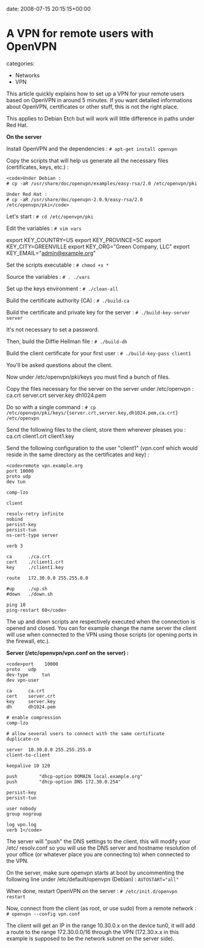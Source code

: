 


date: 2008-07-15 20:15:15+00:00


# A VPN for remote users with OpenVPN

categories:
- Networks
- VPN


This article quickly explains how to set up a VPN for your remote users based on OpenVPN in around 5 minutes.
If you want detailed informations about OpenVPN, certificates or other stuff, this is not the right place.

This applies to Debian Etch but will work will little difference in paths under Red Hat.

**On the server**

Install OpenVPN and the dependencies :
`# apt-get install openvpn`

Copy the scripts that will help us generate all the necessary files (certificates, keys, etc.) :

    
    <code>Under Debian :
    # cp -aR /usr/share/doc/openvpn/examples/easy-rsa/2.0 /etc/openvpn/pki
    
    Under Red Hat :
    # cp -aR /usr/share/doc/openvpn-2.0.9/easy-rsa/2.0 /etc/openvpn/pki</code>



Let's start :
`# cd /etc/openvpn/pki`

Edit the variables :
`# vim vars`

export KEY_COUNTRY=US
export KEY_PROVINCE=SC
export KEY_CITY=GREENVILLE
export KEY_ORG="Green Company, LLC"
export KEY_EMAIL="admin@example.org"

Set the scripts executable :
`# chmod +x *`

Source the variables :
`# . ./vars`

Set up the keys environment :
`# ./clean-all`

Build the certificate authority (CA) :
`# ./build-ca`

Build the certificate and private key for the server :
`# ./build-key-server server`

It's not necessary to set a password.

Then, build the Diffie Hellman file :
`# ./build-dh`

Build the client certificate for your first user :
`# ./build-key-pass client1`

You'll be asked questions about the client.


Now under /etc/openvpn/pki/keys you must find a bunch of files.

Copy the files necessary for the server on the server under /etc/openvpn :
ca.crt
server.crt
server.key
dh1024.pem

Do so with a single command :
`# cp /etc/openvpn/pki/keys/{server.crt,server.key,dh1024.pem,ca.crt} /etc/openvpn`


Send the following files to the client, store them wherever pleases you :
ca.crt
client1.crt
client1.key


Send the following configuration to the user "client1" (vpn.conf which would reside in the same directory as the certificates and key) :


    
    <code>remote vpn.example.org
    port 10000
    proto udp
    dev tun
    
    comp-lzo
    
    client
    
    resolv-retry infinite
    nobind
    persist-key
    persist-tun
    ns-cert-type server
    
    verb 3
    
    ca      ./ca.crt
    cert    ./client1.crt
    key     ./client1.key
    
    route 	172.30.0.0 255.255.0.0
    
    #up 	./up.sh
    #down 	./down.sh
    
    ping 10
    ping-restart 60</code>



The up and down scripts are respectively executed when the connection is opened and closed.
You can for example change the name server the client will use when connected to the VPN using those scripts (or opening ports in the firewall, etc.).


**Server (/etc/openvpn/vpn.conf on the server) :**

    
    <code>port    10000
    proto   udp
    dev-type     tun
    dev vpn-user
    
    ca      ca.crt
    cert    server.crt
    key     server.key
    dh      dh1024.pem
    
    # enable compression
    comp-lzo
    
    # allow several users to connect with the same certificate
    duplicate-cn
    
    server  10.30.0.0 255.255.255.0
    client-to-client
    
    keepalive 10 120
    
    push 	 	"dhcp-option DOMAIN local.example.org"
    push 	 	"dhcp-option DNS 172.30.0.254"
    
    persist-key
    persist-tun
    
    user nobody
    group nogroup
    
    log vpn.log
    verb 1</code>



The server will "push" the DNS settings to the client, this will modify your /etc/
resolv.conf so you will use the DNS server and hostname resolution of your office (or whatever place you are connecting to) when connected to the VPN.


On the server, make sure openvpn starts at boot by uncommenting the following line under /etc/default/openvpn (Debian) :
`AUTOSTART="all"`


When done, restart OpenVPN on the server :
`# /etc/init.d/openvpn restart`


Now, connect from the client (as root, or use sudo) from a remote network :
`# openvpn --config vpn.conf`


The client will get an IP in the range 10.30.0.x on the device tun0, it will add a route to the range 172.30.0.0/16 through the VPN (172.30.x.x in this example is supposed to be the network subnet on the server side).
